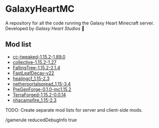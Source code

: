 # GalaxyHeartMC
A repository for all the code running the Galaxy Heart Minecraft server.
Developed by *Galaxy Heart Studios* :milky_way:

## Mod list
* [cc-tweaked-1.15.2-1.89.0](https://www.curseforge.com/minecraft/mc-mods/cc-tweaked)
* [collective-1.15.2-1.27](https://www.curseforge.com/minecraft/mc-mods/collective)
* [FallingTree-1.15.2-2.1.4](https://www.curseforge.com/minecraft/mc-mods/falling-tree)
* [FastLeafDecay-v22](https://www.curseforge.com/minecraft/mc-mods/fast-leaf-decay)
* [healingcf_1.15-2.3](https://www.curseforge.com/minecraft/mc-mods/healing-campfire)
* [netherportalspread_1.15-3.4](https://www.curseforge.com/minecraft/mc-mods/nether-portal-spread)
* [PreGenForge-0.1.0-mc1.15.2](https://www.curseforge.com/minecraft/mc-mods/pregenforge)
* [TerraForged-1.15.2-0.0.14](https://www.curseforge.com/minecraft/mc-mods/terraforged)
* [nhacampfire_1.15-2.3](https://www.curseforge.com/minecraft/mc-mods/no-hostiles-around-campfire)


TODO: Create separate mod lists for server and client-side mods.

/gamerule reducedDebugInfo true
